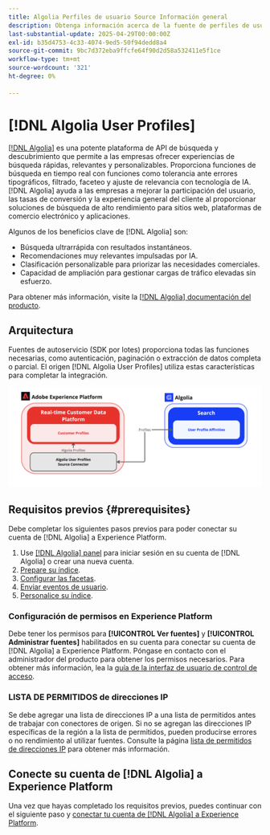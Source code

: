 ```yaml
---
title: Algolia Perfiles de usuario Source Información general
description: Obtenga información acerca de la fuente de perfiles de usuario de Algolia en Adobe Experience Platform
last-substantial-update: 2025-04-29T00:00:00Z
exl-id: b35d4753-4c33-4074-9ed5-50f94dedd8a4
source-git-commit: 9bc7d372eba9ffcfe64f90d2d58a532411e5f1ce
workflow-type: tm+mt
source-wordcount: '321'
ht-degree: 0%

---
```


# [!DNL Algolia User Profiles]

[[!DNL Algolia]](https://www.algolia.com/) es una potente plataforma de API de búsqueda y descubrimiento que permite a las empresas ofrecer experiencias de búsqueda rápidas, relevantes y personalizables. Proporciona funciones de búsqueda en tiempo real con funciones como tolerancia ante errores tipográficos, filtrado, faceteo y ajuste de relevancia con tecnología de IA. [!DNL Algolia] ayuda a las empresas a mejorar la participación del usuario, las tasas de conversión y la experiencia general del cliente al proporcionar soluciones de búsqueda de alto rendimiento para sitios web, plataformas de comercio electrónico y aplicaciones.

Algunos de los beneficios clave de [!DNL Algolia] son:

* Búsqueda ultrarrápida con resultados instantáneos.
* Recomendaciones muy relevantes impulsadas por IA.
* Clasificación personalizable para priorizar las necesidades comerciales.
* Capacidad de ampliación para gestionar cargas de tráfico elevadas sin esfuerzo.

Para obtener más información, visite la [[!DNL Algolia] documentación del producto](https://resources.algolia.com/).

## Arquitectura

Fuentes de autoservicio (SDK por lotes) proporciona todas las funciones necesarias, como autenticación, paginación o extracción de datos completa o parcial. El origen [!DNL Algolia User Profiles] utiliza estas características para completar la integración.

![Arquitectura de la integración de Algolia y Experience Platform](../../images/tutorials/create/algolia/user-profiles/algolia-aep-user-profiles-arch.png)

## Requisitos previos {#prerequisites}

Debe completar los siguientes pasos previos para poder conectar su cuenta de [!DNL Algolia] a Experience Platform.

1. Use [[!DNL Algolia] panel](https://dashboard.algolia.com/users/sign_up) para iniciar sesión en su cuenta de [!DNL Algolia] o crear una nueva cuenta.
2. [Prepare su índice](https://www.algolia.com/doc/guides/sending-and-managing-data/prepare-your-data/in-depth/prepare-data-in-depth/).
3. [Configurar las facetas](https://www.algolia.com/doc/guides/managing-results/refine-results/faceting/).
4. [Enviar eventos de usuario](https://www.algolia.com/doc/guides/sending-events/getting-started/).
5. [Personalice su índice](https://www.algolia.com/doc/guides/personalization/advanced-personalization/configure/setup/indices/).

### Configuración de permisos en Experience Platform

Debe tener los permisos para **[!UICONTROL Ver fuentes]** y **[!UICONTROL Administrar fuentes]** habilitados en su cuenta para conectar su cuenta de [!DNL Algolia] a Experience Platform. Póngase en contacto con el administrador del producto para obtener los permisos necesarios. Para obtener más información, lea la [guía de la interfaz de usuario de control de acceso](../../../access-control/abac/ui/permissions.md).

### LISTA DE PERMITIDOS de direcciones IP

Se debe agregar una lista de direcciones IP a una lista de permitidos antes de trabajar con conectores de origen. Si no se agregan las direcciones IP específicas de la región a la lista de permitidos, pueden producirse errores o no rendimiento al utilizar fuentes. Consulte la página [lista de permitidos de direcciones IP](../../ip-address-allow-list.md) para obtener más información.

## Conecte su cuenta de [!DNL Algolia] a Experience Platform

Una vez que hayas completado los requisitos previos, puedes continuar con el siguiente paso y [conectar tu cuenta de  [!DNL Algolia] a Experience Platform](../../tutorials/ui/create/data-partners/algolia-user-profiles.md).
